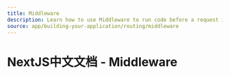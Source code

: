 ```yaml
---
title: Middleware
description: Learn how to use Middleware to run code before a request is completed.
source: app/building-your-application/routing/middleware
---
```


# NextJS中文文档 - Middleware
